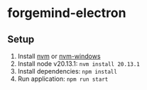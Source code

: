 # forgemind-electron

## Setup
1. Install [nvm](https://github.com/nvm-sh/nvm) or [nvm-windows](https://github.com/coreybutler/nvm-windows)
2. Install node v20.13.1: `nvm install 20.13.1`
3. Install dependencies: `npm install`
4. Run application: `npm run start`